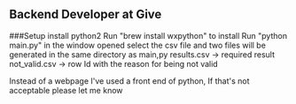 ## Backend Developer at Give



###Setup
install python2
Run  "brew install wxpython" to install 
Run "python main.py"
in the window opened select the csv file and two files will be generated in the same directory as main,py
results.csv -> required result 
not_valid.csv -> row Id with the reason for being not valid

Instead of a webpage I've used a front end of python, If that's not acceptable please let me know